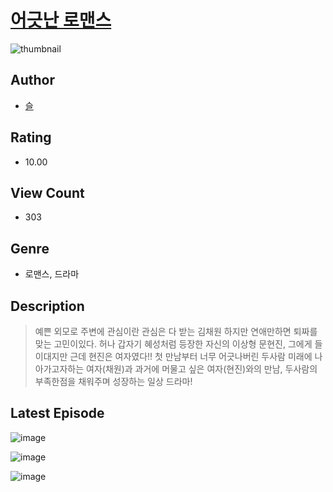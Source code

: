 # [어긋난 로맨스](https://comic.naver.com/challenge/list?titleId=810375)
![thumbnail](https://image-comic.pstatic.net/user_contents_data/challenge_comic/2023/05/23/338349/upload_7089617116092445234_480x623.jpeg)

## Author
- [슬](https://comic.naver.com/artistTitle?id=338349)

## Rating
- 10.00

## View Count
- 303

## Genre
- 로맨스, 드라마

## Description
> 예쁜 외모로 주변에 관심이란 관심은 다 받는 김채원 하지만 연애만하면 퇴짜를 맞는 고민이있다. 허나 갑자기 혜성처럼 등장한 자신의 이상형 문현진, 그에게 들이대지만 근데 현진은 여자였다!! 첫 만남부터 너무 어긋나버린 두사람 미래에 나아가고자하는 여자(채원)과 과거에 머물고 싶은 여자(현진)와의 만남, 두사람의 부족한점을 채워주며 성장하는 일상 드라마!


## Latest Episode
![image](https://image-comic.pstatic.net/user_contents_data/challenge_comic/2023/05/25/338349/upload_3690757281321988451.jpeg)

![image](https://image-comic.pstatic.net/user_contents_data/challenge_comic/2023/05/25/338349/upload_3761971579248469089.jpeg)

![image](https://image-comic.pstatic.net/user_contents_data/challenge_comic/2023/05/26/338349/upload_7017562803359277365.jpeg)
